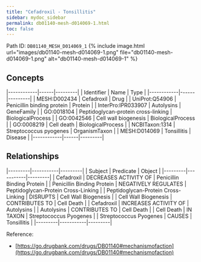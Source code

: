 ```yaml
---
title: "Cefadroxil - Tonsillitis"
sidebar: mydoc_sidebar
permalink: db01140-mesh-d014069-1.html
toc: false 
---
```



Path ID: `DB01140_MESH_D014069_1`
{% include image.html url="images/db01140-mesh-d014069-1.png" file="db01140-mesh-d014069-1.png" alt="db01140-mesh-d014069-1" %}

## Concepts

|------------|------|---------|
| Identifier | Name | Type    |
|------------|------|---------|
| MESH:D002434 | Cefadroxil | Drug |
| UniProt:Q54906 | Penicillin binding protein | Protein |
| InterPro:IPR033907 | Autolysins | GeneFamily |
| GO:0018104 | Peptidoglycan-protein cross-linking | BiologicalProcess |
| GO:0042546 | Cell wall biogenesis | BiologicalProcess |
| GO:0008219 | Cell death | BiologicalProcess |
| NCBITaxon:1314 | Streptococcus pyogenes | OrganismTaxon |
| MESH:D014069 | Tonsillitis | Disease |
|------------|------|---------|

## Relationships

|---------|-----------|---------|
| Subject | Predicate | Object  |
|---------|-----------|---------|
| Cefadroxil | DECREASES ACTIVITY OF | Penicillin Binding Protein |
| Penicillin Binding Protein | NEGATIVELY REGULATES | Peptidoglycan-Protein Cross-Linking |
| Peptidoglycan-Protein Cross-Linking | DISRUPTS | Cell Wall Biogenesis |
| Cell Wall Biogenesis | CONTRIBUTES TO | Cell Death |
| Cefadroxil | INCREASES ACTIVITY OF | Autolysins |
| Autolysins | CONTRIBUTES TO | Cell Death |
| Cell Death | IN TAXON | Streptococcus Pyogenes |
| Streptococcus Pyogenes | CAUSES | Tonsillitis |
|---------|-----------|---------|

Reference: 
  - [https://go.drugbank.com/drugs/DB01140#mechanismofaction](https://go.drugbank.com/drugs/DB01140#mechanismofaction)
